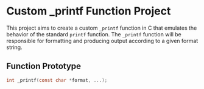 # Custom _printf Function Project

This project aims to create a custom `_printf` function in C that emulates the behavior of the standard `printf` function. The `_printf` function will be responsible for formatting and producing output according to a given format string.

## Function Prototype

```c
int _printf(const char *format, ...);

